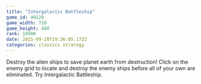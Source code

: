 ```yaml
---
title: "Intergalactic Battleship"
game_id: 40120
game_width: 710
game_height: 400
rank: 10400
date: 2015-09-28T19:36:05.172Z
categories: classics strategy
---
```

Destroy the alien ships to save planet earth from destruction! Click on the enemy grid to locate and destroy the enemy ships before all of your own are eliminated. Try Intergalactic Battleship.